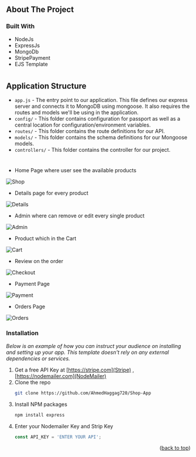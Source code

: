 <a name="readme-top"></a>
## About The Project

### Built With


* NodeJs
* ExpressJs
* MongoDb
* StripePayment
* EJS Template
#
## Application Structure

- `app.js` - The entry point to our application. This file defines our express server and connects it to MongoDB using mongoose. It also requires the routes and models we'll be using in the application.
- `config/` - This folder contains configuration for passport as well as a central location for configuration/environment variables.
- `routes/` - This folder contains the route definitions for our API.
- `models/` - This folder contains the schema definitions for our Mongoose models.
- `controllers/` - This folder contains the controller for our project.
#
 * Home Page where user see the available products
 
![Shop](https://user-images.githubusercontent.com/102539437/200116934-ececa1c9-5459-487e-ad26-71c938147d21.jpg)

 * Details page for every product
 
![Details](https://user-images.githubusercontent.com/102539437/200116958-a1b98d27-401b-4a39-b3d2-ef0614b2fdd1.jpg)

 * Admin where can remove or edit every single product
 
![Admin](https://user-images.githubusercontent.com/102539437/200116970-aec0a31e-329b-4c9d-8534-7d6140d56c73.jpg)

 * Product which in the Cart
 
![Cart](https://user-images.githubusercontent.com/102539437/200116985-14f0f1ff-ada0-4072-bccd-d8874f88bbed.jpg)

 * Review on the order 
 
![Checkout](https://user-images.githubusercontent.com/102539437/200117010-305936d9-f376-4677-808c-767ad951c447.jpg)

 * Payment Page
 
![Payment](https://user-images.githubusercontent.com/102539437/200117030-e1e28678-4c37-4022-8639-54ff1194d935.jpg)
 
 * Orders Page 
 
![Orders](https://user-images.githubusercontent.com/102539437/200117035-085ced0c-d840-4176-b097-01f3ed7c7c5c.jpg)

### Installation

_Below is an example of how you can instruct your audience on installing and setting up your app. This template doesn't rely on any external dependencies or services._

1. Get a free API Key at 
    [https://stripe.com](Stripe)  ,  [https://nodemailer.com](NodeMailer)
2. Clone the repo
   ```sh
   git clone https://github.com/AhmedHaggag720/Shop-App
   ```
3. Install NPM packages
   ```sh
   npm install express
   ```
4. Enter your Nodemailer Key and Strip Key 
   ```js
   const API_KEY = 'ENTER YOUR API';
   ```



<p align="right">(<a href="#readme-top">back to top</a>)</p>

